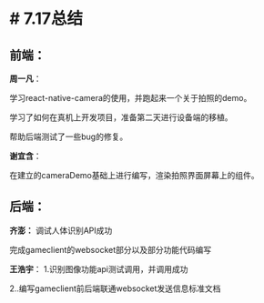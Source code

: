 # # 7.17总结

## 前端：
**周一凡**：

学习react-native-camera的使用，并跑起来一个关于拍照的demo。

学习了如何在真机上开发项目，准备第二天进行设备端的移植。

帮助后端测试了一些bug的修复。

**谢宜含**：

在建立的cameraDemo基础上进行编写，渲染拍照界面屏幕上的组件。

## 后端：
**齐澎：**
调试人体识别API成功

完成gameclient的websocket部分以及部分功能代码编写

**王浩宇**：
1.识别图像功能api测试调用，并调用成功

2..编写gameclient前后端联通websocket发送信息标准文档


